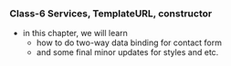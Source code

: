 ### Class-6 Services, TemplateURL, constructor

- in this chapter, we will learn
  - how to do two-way data binding for contact form
  - and some final minor updates for styles and etc.
